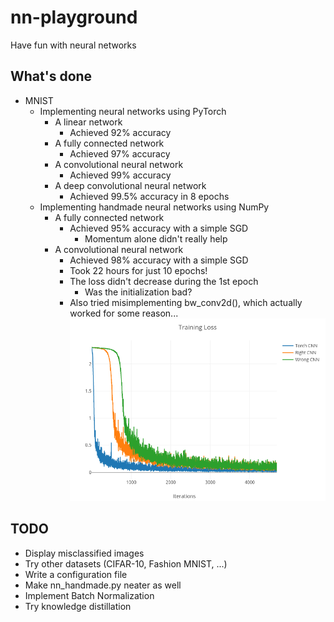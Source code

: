 # nn-playground
 Have fun with neural networks

## What's done
* MNIST
  * Implementing neural networks using PyTorch
    * A linear network
      * Achieved 92% accuracy
    * A fully connected network
      * Achieved 97% accuracy
    * A convolutional neural network
      * Achieved 99% accuracy
    * A deep convolutional neural network
      * Achieved 99.5% accuracy in 8 epochs
  * Implementing handmade neural networks using NumPy
    * A fully connected network
      * Achieved 95% accuracy with a simple SGD
        * Momentum alone didn't really help
    * A convolutional neural network
      * Achieved 98% accuracy with a simple SGD
      * Took 22 hours for just 10 epochs!
      * The loss didn't decrease during the 1st epoch
        * Was the initialization bad?
      * Also tried misimplementing bw_conv2d(), which actually worked for some reason...
        ![](img/cnn_loss_plot.png)

## TODO
  * Display misclassified images
  * Try other datasets (CIFAR-10, Fashion MNIST, ...)
  * Write a configuration file
  * Make nn_handmade.py neater as well
  * Implement Batch Normalization
  * Try knowledge distillation
